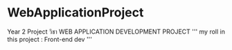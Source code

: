# WebApplicationProject
Year 2 Project วิชา WEB APPLICATION DEVELOPMENT PROJECT
'''
my roll in this project : Front-end dev
'''
